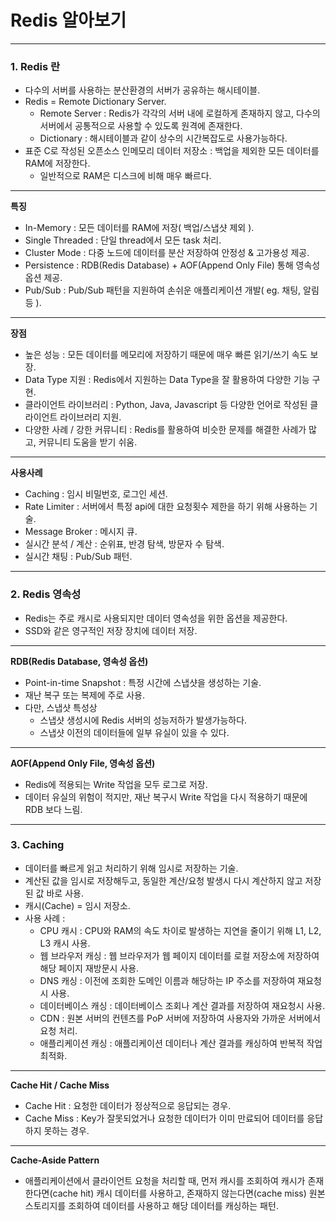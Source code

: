 # Redis 알아보기

---

### 1. Redis 란

- 다수의 서버를 사용하는 분산환경의 서버가 공유하는 해시테이블.
- Redis = Remote Dictionary Server.
    - Remote Server : Redis가 각각의 서버 내에 로컬하게 존재하지 않고, 다수의 서버에서 공통적으로 사용할 수 있도록 원격에 존재한다.
    - Dictionary : 해시테이블과 같이 상수의 시간복잡도로 사용가능하다.
- 표준 C로 작성된 오픈소스 인메모리 데이터 저장소 : 백업을 제외한 모든 데이터를 RAM에 저장한다.
    - 일반적으로 RAM은 디스크에 비해 매우 빠르다.

---

**특징**

- In-Memory : 모든 데이터를 RAM에 저장( 백업/스냅샷 제외 ).
- Single Threaded : 단일 thread에서 모든 task 처리.
- Cluster Mode : 다중 노드에 데이터를 분산 저장하여 안정성 & 고가용성 제공.
- Persistence : RDB(Redis Database) + AOF(Append Only File) 통해 영속성 옵션 제공.
- Pub/Sub : Pub/Sub 패턴을 지원하여 손쉬운 애플리케이션 개발( eg. 채팅, 알림 등 ).

---

**장점**

- 높은 성능 : 모든 데이터를 메모리에 저장하기 때문에 매우 빠른 읽기/쓰기 속도 보장.
- Data Type 지원 : Redis에서 지원하는 Data Type을 잘 활용하여 다양한 기능 구현.
- 클라이언트 라이브러리 : Python, Java, Javascript 등 다양한 언어로 작성된 클라이언트 라이브러리 지원.
- 다양한 사례 / 강한 커뮤니티 : Redis를 활용하여 비슷한 문제를 해결한 사례가 많고, 커뮤니티 도움을 받기 쉬움.

---

**사용사례**

- Caching : 임시 비밀번호, 로그인 세션.
- Rate Limiter : 서버에서 특정 api에 대한 요청횟수 제한을 하기 위해 사용하는 기술.
- Message Broker : 메시지 큐.
- 실시간 분석 / 계산 : 순위표, 반경 탐색, 방문자 수 탐색.
- 실시간 채팅 : Pub/Sub 패턴.

---

### 2. Redis 영속성

- Redis는 주로 캐시로 사용되지만 데이터 영속성을 위한 옵션을 제공한다.
- SSD와 같은 영구적인 저장 장치에 데이터 저장.

---

**RDB(Redis Database, 영속성 옵션)**

- Point-in-time Snapshot : 특정 시간에 스냅샷을 생성하는 기술.
- 재난 복구 또는 복제에 주로 사용.
- 다만, 스냅샷 특성상
    - 스냅샷 생성시에 Redis 서버의 성능저하가 발생가능하다.
    - 스냅샷 이전의 데이터들에 일부 유실이 있을 수 있다.

---

**AOF(Append Only File, 영속성 옵션)**

- Redis에 적용되는 Write 작업을 모두 로그로 저장.
- 데이터 유실의 위험이 적지만, 재난 복구시 Write 작업을 다시 적용하기 때문에 RDB 보다 느림.

---

### 3. Caching

- 데이터를 빠르게 읽고 처리하기 위해 임시로 저장하는 기술.
- 계산된 값을 임시로 저장해두고, 동일한 계산/요청 발생시 다시 계산하지 않고 저장된 값 바로 사용.
- 캐시(Cache) = 임시 저장소.
- 사용 사례 :
    - CPU 캐시 : CPU와 RAM의 속도 차이로 발생하는 지연을 줄이기 위해 L1, L2, L3 캐시 사용.
    - 웹 브라우저 캐싱 : 웹 브라우저가 웹 페이지 데이터를 로컬 저장소에 저장하여 해당 페이지 재방문시 사용.
    - DNS 캐싱 : 이전에 조회한 도메인 이름과 해당하는 IP 주소를 저장하여 재요청시 사용.
    - 데이터베이스 캐싱 : 데이터베이스 조회나 계산 결과를 저장하여 재요청시 사용.
    - CDN : 원본 서버의 컨텐츠를 PoP 서버에 저장하여 사용자와 가까운 서버에서 요청 처리.
    - 애플리케이션 캐싱 : 애플리케이션 데이터나 계산 결과를 캐싱하여 반복적 작업 최적화.

---

**Cache Hit / Cache Miss**

- Cache Hit : 요청한 데이터가 정상적으로 응답되는 경우.
- Cache Miss : Key가 잘못되었거나 요청한 데이터가 이미 만료되어 데이터를 응답하지 못하는 경우.

---

**Cache-Aside Pattern**

- 애플리케이션에서 클라이언트 요청을 처리할 때, 먼저 캐시를 조회하여 캐시가 존재한다면(cache hit) 캐시 데이터를 사용하고, 존재하지 않는다면(cache miss) 원본 스토리지를 조회하여 데이터를 사용하고 해당 데이터를 캐싱하는 패턴.

